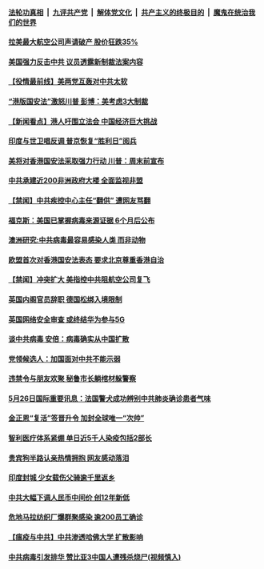 ####  [法轮功真相](../../../../basic/blob/master/README.md?t=05271131) &nbsp;|&nbsp; [九评共产党](../../../../9ping.md/blob/master/README.md?t=05271131) &nbsp;|&nbsp; [解体党文化](../../../../jtdwh.md/blob/master/README.md?t=05271131)  &nbsp;|&nbsp; [共产主义的终极目的](../../../../gczydzjmd.md/blob/master/README.md?t=05271131) &nbsp;|&nbsp; [魔鬼在统治我们的世界](../../../../mgztzwmdsj.md/blob/master/README.md?t=05271131) 

#### [拉美最大航空公司声请破产 股价狂跌35%](../pages/prog202/a102856872.md?t=05271131) 

#### [美国强力反击中共 议员透露新制裁法案内容](../pages/prog202/a102856848.md?t=05271131) 

#### [【役情最前线】美两党互轰对中共太软](../pages/prog202/a102856824.md?t=05271131) 

#### [“港版国安法”激怒川普 彭博：美考虑3大制裁](../pages/prog202/a102856815.md?t=05271131) 


#### [【新闻看点】港人吁围立法会 中国经济巨大挑战](../pages/prog202/a102856797.md?t=05271131) 

#### [印度与世卫唱反调 普京恢复“胜利日”阅兵](../pages/prog202/a102856651.md?t=05271131) 

#### [美将对香港国安法采取强力行动 川普：周末前宣布](../pages/prog202/a102856597.md?t=05271131) 

#### [中共承建近200非洲政府大楼 全面监视非盟](../pages/prog202/a102856589.md?t=05271131) 

#### [【禁闻】中共疾控中心主任“翻供” 遭网友骂翻](../pages/prog202/a102856698.md?t=05271131) 

#### [福克斯：美国已掌握病毒来源证据 6个月后公布](../pages/prog202/a102856628.md?t=05271131) 

#### [澳洲研究:中共病毒最容易感染人类 而非动物](../pages/prog202/a102856676.md?t=05271131) 

#### [欧盟首次对香港国安法表态 要求北京尊重香港自治](../pages/prog202/a102856565.md?t=05271131) 

#### [【禁闻】冲突扩大 美指控中共阻航空公司复飞](../pages/prog202/a102856556.md?t=05271131) 


#### [英国内阁官员辞职 德国松绑入境限制](../pages/prog202/a102856452.md?t=05271131) 

#### [英国网络安全审查 或终结华为参与5G](../pages/prog202/a102856430.md?t=05271131) 

#### [谈中共病毒 安倍：病毒确实从中国扩散](../pages/prog202/a102856433.md?t=05271131) 

#### [党领候选人：加国面对中共不能示弱](../pages/prog202/a102856388.md?t=05271131) 


#### [违禁令与朋友欢聚 秘鲁市长躺棺材躲警察](../pages/prog202/a102856216.md?t=05271131) 

#### [5月26日国际重要讯息：法国警犬成功辨别中共肺炎确诊患者气味](../pages/prog202/a102856254.md?t=05271131) 

#### [金正恩“复活”签晋升令 加封全球唯一“次帅”](../pages/prog202/a102856117.md?t=05271131) 

#### [智利医疗体系紧绷 单日近5千人染疫包括2部长](../pages/prog202/a102856125.md?t=05271131) 

#### [贵宾狗半路认亲热情拥抱 网友感动落泪](../pages/prog202/a102856094.md?t=05271131) 

#### [印度封城 少女载伤父骑逾千里返乡](../pages/prog202/a102855982.md?t=05271131) 

#### [中共大幅下调人民币中间价 创12年新低](../pages/prog202/a102855967.md?t=05271131) 

#### [危地马拉纺织厂爆群聚感染 逾200员工确诊](../pages/prog202/a102855948.md?t=05271131) 

#### [【瘟疫与中共】中共渗透哈佛大学 扩散影响](../pages/prog202/a102855576.md?t=05271131) 

#### [中共病毒引发排华 赞比亚3中国人遭残杀烧尸(视频慎入)](../pages/prog202/a102855669.md?t=05271131) 


